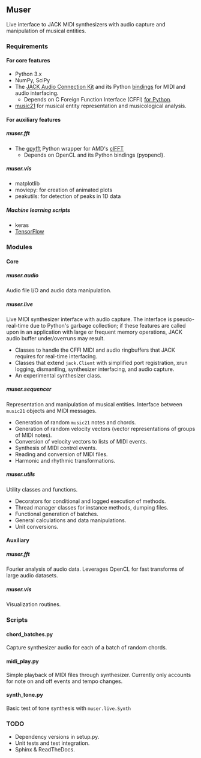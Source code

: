 ## Muser
Live interface to JACK MIDI synthesizers with audio capture and manipulation of musical entities.

### Requirements
#### For core features
- Python 3.x
- NumPy, SciPy
- The [JACK Audio Connection Kit](http://jackaudio.org/) and its Python [bindings](http://jackclient-python.readthedocs.io) for MIDI and audio interfacing.
  - Depends on C Foreign Function Interface (CFFI) [for Python](https://pypi.python.org/pypi/cffi).
- [music21](http://web.mit.edu/music21/) for musical entity representation and musicological analysis.

#### For auxiliary features
##### muser.fft
- The [gpyfft](https://github.com/geggo/gpyfft) Python wrapper for AMD's [clFFT](http://clmathlibraries.github.io/clFFT/)
  - Depends on OpenCL and its Python bindings (pyopencl).
##### muser.vis
- matplotlib
- moviepy: for creation of animated plots
- peakutils: for detection of peaks in 1D data

##### Machine learning scripts
- keras
- [TensorFlow](https://www.tensorflow.org/)

### Modules
#### Core
##### muser.audio
Audio file I/O and audio data manipulation.

##### muser.live
Live MIDI synthesizer interface with audio capture. The interface is pseudo-real-time due to Python's garbage collection; if these features are called upon in an application with large or frequent memory operations, JACK audio buffer under/overruns may result.
- Classes to handle the CFFI MIDI and audio ringbuffers that JACK requires for real-time interfacing.
- Classes that extend `jack.Client` with simplified port registration, xrun logging, dismantling, synthesizer interfacing, and audio capture.
- An experimental synthesizer class.

##### muser.sequencer
Representation and manipulation of musical entities. Interface between `music21` objects and MIDI messages.
- Generation of random `music21` notes and chords.
- Generation of random velocity vectors (vector representations of groups of MIDI notes).
- Conversion of velocity vectors to lists of MIDI events.
- Synthesis of MIDI control events.
- Reading and conversion of MIDI files.
- Harmonic and rhythmic transformations.

##### muser.utils
Utility classes and functions.
- Decorators for conditional and logged execution of methods.
- Thread manager classes for instance methods, dumping files.
- Functional generation of batches.
- General calculations and data manipulations.
- Unit conversions.

#### Auxiliary
##### muser.fft
Fourier analysis of audio data. Leverages OpenCL for fast transforms of large audio datasets.

##### muser.vis
Visualization routines.

### Scripts
#### chord_batches.py
Capture synthesizer audio for each of a batch of random chords.
#### midi_play.py
Simple playback of MIDI files through synthesizer. Currently only accounts for note on and off events and tempo changes.
#### synth_tone.py
Basic test of tone synthesis with `muser.live.Synth`

### TODO
- Dependency versions in setup.py.
- Unit tests and test integration.
- Sphinx & ReadTheDocs.
